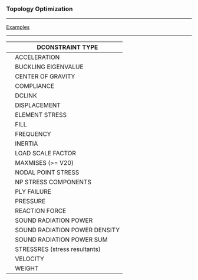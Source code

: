 ### Topology Optimization

***
[Examples](examples/README.md)
***

|   |  DCONSTRAINT TYPE|
|---|---|
|   |  ACCELERATION  |
|   |  BUCKLING EIGENVALUE |
|   |  CENTER OF GRAVITY |
|   |  COMPLIANCE |
|   |  DCLINK |
|   |  DISPLACEMENT |
|   |  ELEMENT STRESS |
|   |  FILL |
|   |  FREQUENCY |
|   |  INERTIA |
|   |  LOAD SCALE FACTOR |
|   |  MAXMISES (>= V20) |
|   |  NODAL POINT STRESS |
|   |  NP STRESS COMPONENTS |
|   |  PLY FAILURE |
|   |  PRESSURE |
|   |  REACTION FORCE |
|   |  SOUND RADIATION POWER|
|   |  SOUND RADIATION POWER DENSITY |
|   |  SOUND RADIATION POWER SUM |
|   |  STRESSRES (stress resultants)| 
|   |  VELOCITY |
|   |  WEIGHT |
